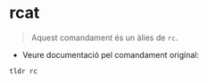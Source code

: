 # rcat

> Aquest comandament és un àlies de `rc`.

- Veure documentació pel comandament original:

`tldr rc`
